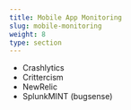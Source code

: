 ```yaml
---
title: Mobile App Monitoring
slug: mobile-monitoring
weight: 8
type: section
---
```

* Crashlytics
* Crittercism
* NewRelic
* SplunkMINT (bugsense)
